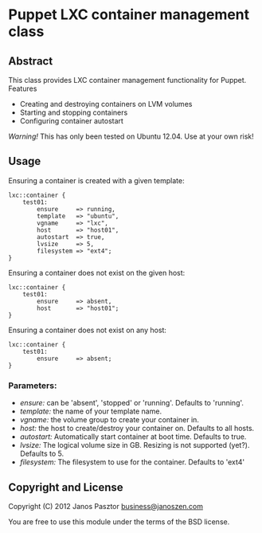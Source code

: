 # Puppet LXC container management class

## Abstract

This class provides LXC container management functionality for Puppet. Features

* Creating and destroying containers on LVM volumes
* Starting and stopping containers
* Configuring container autostart

*Warning!* This has only been tested on Ubuntu 12.04. Use at your own risk!

## Usage

Ensuring a container is created with a given template:

    lxc::container {
        test01:
            ensure     => running,
            template   => "ubuntu",
            vgname     => "lxc",
            host       => "host01",
            autostart  => true,
            lvsize     => 5,
            filesystem => "ext4";
    }

Ensuring a container does not exist on the given host:

    lxc::container {
        test01:
            ensure     => absent,
            host       => "host01";
    }

Ensuring a container does not exist on any host:

    lxc::container {
        test01:
            ensure     => absent;
    }

### Parameters:

* *ensure:* can be 'absent', 'stopped' or 'running'. Defaults to 'running'.
* *template:* the name of your template name.
* *vgname:* the volume group to create your container in.
* *host:* the host to create/destroy your container on. Defaults to all hosts.
* *autostart:* Automatically start container at boot time. Defaults to true.
* *lvsize:* The logical volume size in GB. Resizing is not supported (yet?). Defaults to 5.
* *filesystem:* The filesystem to use for the container. Defaults to 'ext4'

## Copyright and License

Copyright (C) 2012 Janos Pasztor <business@janoszen.com>

You are free to use this module under the terms of the BSD license.
